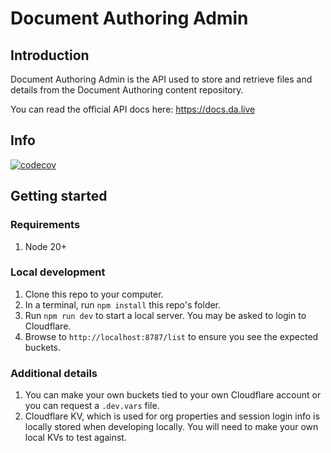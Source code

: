 # Document Authoring Admin
## Introduction
Document Authoring Admin is the API used to store and retrieve files and details from the Document Authoring content repository.

You can read the official API docs here: https://docs.da.live

## Info
[![codecov](https://codecov.io/github/adobe/da-admin/graph/badge.svg?token=RP74sW9MlC)](https://codecov.io/github/adobe/da-admin)

## Getting started

### Requirements
1. Node 20+

### Local development
1. Clone this repo to your computer.
1. In a terminal, run `npm install` this repo's folder.
1. Run `npm run dev` to start a local server. You may be asked to login to Cloudflare.
1. Browse to `http://localhost:8787/list` to ensure you see the expected buckets.

### Additional details

1. You can make your own buckets tied to your own Cloudflare account or you can request a `.dev.vars` file.
2. Cloudflare KV, which is used for org properties and session login info is locally stored when developing locally. You will need to make your own local KVs to test against.
